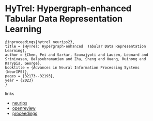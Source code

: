 # HyTrel: Hypergraph-enhanced  Tabular Data Representation Learning

```
@inproceedings{hytrel_neurips23,
title = {HyTrel: Hypergraph-enhanced  Tabular Data Representation Learning},
author = {Chen, Pei and Sarkar, Soumajyoti and Lausen, Leonard and Srinivasan, Balasubramaniam and Zha, Sheng and Huang, Ruihong and Karypis, George},
booktitle = {Advances in Neural Information Processing Systems (NeurIPS)},
pages = {32173--32193},
year = {2023}
}
```

links
- [neurips](https://nips.cc/Conferences/2023/Schedule?showEvent=72680)
- [openreview](https://openreview.net/forum?id=7vqlzODS28)
- [proceedings](https://papers.nips.cc//paper_files/paper/2023/hash/66178beae8f12fcd48699de95acc1152-Abstract-Conference.html)
